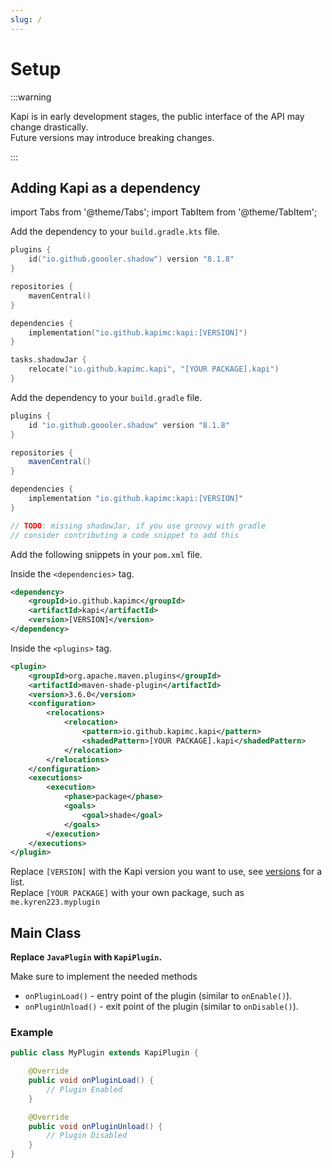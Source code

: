 ```yaml
---
slug: /
---
```


# Setup

:::warning

Kapi is in early development stages, the public interface of the API may change drastically.  
Future versions may introduce breaking changes.

:::

## Adding Kapi as a dependency

import Tabs from '@theme/Tabs';
import TabItem from '@theme/TabItem';

<Tabs>
<TabItem value="gradle_kts" label="Gradle (Kotlin)">

Add the dependency to your `build.gradle.kts` file.

```kts
plugins {
    id("io.github.goooler.shadow") version "8.1.8"
}

repositories {
    mavenCentral()
}

dependencies {
    implementation("io.github.kapimc:kapi:[VERSION]")
}

tasks.shadowJar {
    relocate("io.github.kapimc.kapi", "[YOUR PACKAGE].kapi")
}
```

</TabItem>
<TabItem value="gradle_groovy" label="Gradle (Groovy)">

Add the dependency to your `build.gradle` file.

```groovy
plugins {
    id "io.github.goooler.shadow" version "8.1.8"
}

repositories {
    mavenCentral()
}

dependencies {
    implementation "io.github.kapimc:kapi:[VERSION]"
}

// TODO: missing shadowJar, if you use groovy with gradle
// consider contributing a code snippet to add this
```

</TabItem>
<TabItem value="maven" label="Maven">

Add the following snippets in your `pom.xml` file.

Inside the `<dependencies>` tag.

```xml
<dependency>
    <groupId>io.github.kapimc</groupId>
    <artifactId>kapi</artifactId>
    <version>[VERSION]</version>
</dependency>
```

Inside the `<plugins>` tag.

```xml
<plugin>
    <groupId>org.apache.maven.plugins</groupId>
    <artifactId>maven-shade-plugin</artifactId>
    <version>3.6.0</version>
    <configuration>
        <relocations>
            <relocation>
                <pattern>io.github.kapimc.kapi</pattern>
                <shadedPattern>[YOUR PACKAGE].kapi</shadedPattern>
            </relocation>
        </relocations>
    </configuration>
    <executions>
        <execution>
            <phase>package</phase>
            <goals>
                <goal>shade</goal>
            </goals>
        </execution>
    </executions>
</plugin>
```

</TabItem>
</Tabs>

Replace `[VERSION]` with the Kapi version you want to use, see [versions](https://github.com/kapimc/kapi/releases) for a list.  
Replace `[YOUR PACKAGE]` with your own package, such as `me.kyren223.myplugin`

## Main Class

**Replace `JavaPlugin` with `KapiPlugin`.**

Make sure to implement the needed methods

- `onPluginLoad()` - entry point of the plugin (similar to `onEnable()`).
- `onPluginUnload()` - exit point of the plugin (similar to `onDisable()`).

### Example

```java
public class MyPlugin extends KapiPlugin {

    @Override
    public void onPluginLoad() {
        // Plugin Enabled
    }

    @Override
    public void onPluginUnload() {
        // Plugin Disabled
    }
}
```
